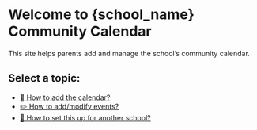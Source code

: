 # Welcome to {school_name} Community Calendar

This site helps parents add and manage the school’s community calendar.

## Select a topic:
- [📅 How to add the calendar?](/fr/add-calendar)
- [✏️ How to add/modify events?](/fr/modify-events)
- [🔧 How to set this up for another school?](/fr/setup-another-school)
